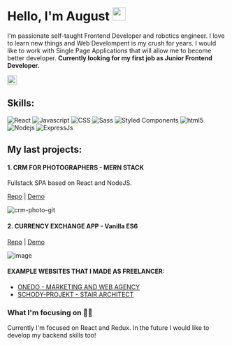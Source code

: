 # Hello, I'm August <img src="https://media.giphy.com/media/hvRJCLFzcasrR4ia7z/giphy.gif" width="30px"> 

I'm passionate self-taught Frontend Developer and robotics engineer. I love to learn new things and Web Develompent is my crush for years. I would like to work with Single Page Applications that will allow me to become better developer. 
**Currently looking for my first job as Junior Frontend Developer.**

<p>
  <a href="https://www.linkedin.com/in/august-biada%C5%82a-12362b207/">
    <img alt="August Biadala Linkedin Link" width="22px" src="https://raw.githubusercontent.com/peterthehan/peterthehan/master/assets/linkedin.svg" />
  </a> 
</p>

## Skills:

<p>
  <img alt="React" src="https://img.shields.io/badge/-React-45b8d8?style=flat-square&logo=react&logoColor=white" />
  <img alt="Javascript" src="https://img.shields.io/badge/JavaScript-yellow?style=flat-square&logo=javascript&logoColor=white" />
  <img alt="CSS" src="https://img.shields.io/badge/CSS-blue?logo=css3&style=flat-square" />
  <img alt="Sass" src="https://img.shields.io/badge/-Sass-CC6699?style=flat-square&logo=sass&logoColor=white" />
  <img alt="Styled Components" src="https://img.shields.io/badge/-Styled_Components-db7092?style=flat-square&logo=styled-components&logoColor=white" />
  <img alt="html5" src="https://img.shields.io/badge/-HTML5-E34F26?style=flat-square&logo=html5&logoColor=white" />
  <img alt="Nodejs" src="https://img.shields.io/badge/-Nodejs-43853d?style=flat-square&logo=Node.js&logoColor=white" />
  <img alt="ExpressJs" src="https://img.shields.io/badge/Express-gray?style=flat-square" />
</p>

## My last projects:

#### 1. CRM FOR PHOTOGRAPHERS - MERN STACK ####

<p>Fullstack SPA based on React and NodeJS.</p>

[Repo](https://github.com/rfracer/crm-photo-mern) | [Demo](https://mern-crm-photo.herokuapp.com/)

![crm-photo-git](https://user-images.githubusercontent.com/22677833/164318581-6a6af53d-51da-4566-80db-fbcb71a32639.png)

#### 2. CURRENCY EXCHANGE APP - Vanilla ES6 ####
[Repo](https://github.com/rfracer/currency-exchange-app) | [Demo](https://rfracer.github.io/currency-exchange-app/)

![image](https://user-images.githubusercontent.com/22677833/159164437-0bf2077f-7349-4c72-be55-c952a09f10fc.png)

#### EXAMPLE WEBSITES THAT I MADE AS FREELANCER: ####

* [ONEDO - MARKETING AND WEB AGENCY](https://www.onedo.pl/)
* [SCHODY-PROJEKT - STAIR ARCHITECT](https://schody-projekt.pl/)

### What I'm focusing on 👨‍💻

Currently I'm focused on React and Redux. In the future I would like to develop my backend skills too!
